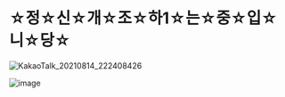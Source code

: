 # ☆정☆신☆개☆조☆하1☆는☆중☆입☆니☆당☆

![KakaoTalk_20210814_222408426](https://user-images.githubusercontent.com/75282888/129447692-01e7264f-af53-46c6-9704-da8641ec9e19.jpg)

![image](https://user-images.githubusercontent.com/75282888/126862203-76b17405-7e72-44fc-be1c-d4674d4d4f52.png)
